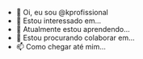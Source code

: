 - 👋 Oi, eu sou @kprofissional
- 👀 Estou interessado em...
- 🌱 Atualmente estou aprendendo...
- 💞️ Estou procurando colaborar em...
- 📫 Como chegar até mim...

<!---
kprofissional/kprofissional is a ✨ special ✨ repository because its `README.md` (this file) appears on your GitHub profile.
You can click the Preview link to take a look at your changes.
--->
